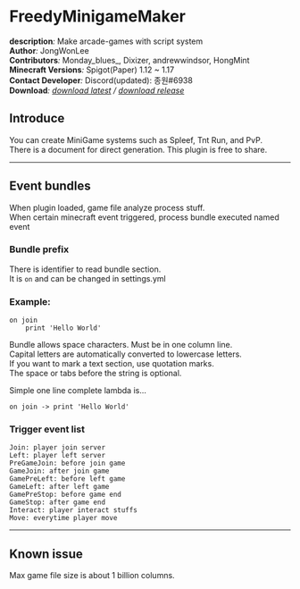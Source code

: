 # FreedyMinigameMaker
**description**_:_ Make arcade-games with script system  
**Author**_:_  JongWonLee  
**Contributors**_:_ Monday_blues_, Dixizer, andrewwindsor, HongMint  
**Minecraft Versions**_:_ Spigot(Paper) 1.12 ~ 1.17  
**Contact Developer**_:_ Discord(updated): 종원#6938   
**Download**_:_ [_download latest_](https://github.com/FreedyPlugins/FreedyMinigameMaker2/raw/master/jar/FreedyMinigameMaker2.jar) */* 
[_download release_](https://github.com/FreedyPlugins/FreedyMinigameMaker2/raw/master/jar/FreedyMinigameMaker2.jar)

## Introduce
You can create MiniGame systems such as Spleef, Tnt Run, and PvP.  
There is a document for direct generation. This plugin is free to share.

---

## Event bundles

When plugin loaded, game file analyze process stuff.  
When certain minecraft event triggered, process bundle executed named event

###  Bundle prefix
There is identifier to read bundle section.  
It is `on` and can be changed in settings.yml 

### Example:
```
on join
    print 'Hello World'
```

Bundle allows space characters. Must be in one column line.  
Capital letters are automatically converted to lowercase letters.  
If you want to mark a text section, use quotation marks.   
The space or tabs before the string is optional.  

Simple one line complete lambda is...
```
on join -> print 'Hello World'
```

### Trigger event list

```
Join: player join server
Left: player left server
PreGameJoin: before join game
GameJoin: after join game
GamePreLeft: before left game
GameLeft: after left game
GamePreStop: before game end
GameStop: after game end
Interact: player interact stuffs
Move: everytime player move
```

---

## Known issue
Max game file size is about 1 billion columns.  
